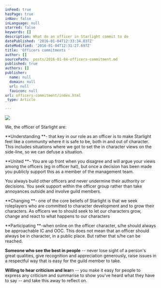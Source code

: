 ```yaml
---
inFeed: true
hasPage: true
inNav: false
inLanguage: null
starred: false
keywords: []
description: What do an officer in Starlight commit to do
datePublished: '2016-01-04T12:33:34.037Z'
dateModified: '2016-01-04T12:31:27.697Z'
title: 'Officers commitments '
author: []
sourcePath: _posts/2016-01-04-officers-commitment.md
published: true
authors: []
publisher:
  name: null
  domain: null
  url: null
  favicon: null
url: officers-commitment/index.html
_type: Article

---
```

![](https://s3-us-west-2.amazonaws.com/the-grid-img/p/65648412f73fcfb34d2b043f73ba9f8e731b6364.jpg)

We, the officer of
Starlight are:

**Understanding **- that key
in our role as an officer is to make Starlight feel like a community where it
is safe to be, both in and out of character. This includes situations where we
got to set the in character views on the side-line, so we can defuse a
situation. 

**United **- You are up
front when you disagree and will argue your views among the officers (eg in
officer hat), but once a decision has been made you publicly support this as a
member of the management team.

You
always build other officers and never undermine their authority or decisions. You seek support within the officer group
rather than take annoyances outside and involve guild members.

**Changing **- one of the
core beliefs of Starlight is that we seek roleplayers who are committed to
character development and to grow their characters. As officers we to should
seek to let our characters grow, change and react to what happens to our
characters 

**Participating **-when online on the officer character, s/he
should always be approachable IC and OOC. This does not mean that an officer
should always be in character, in a public place. But rather that s/he can be
reached. 

**Someone who see the best in people**
-- never lose sight of a person's great qualities, give recognition and
appreciation generously, raise issues in a respectful way that is easy for the
guild member to take.

**Willing to hear
criticism and lear**n -- you make it easy for people to express any criticism and
summarise to show you've heard what they have to say -- and take this away to
reflect on.